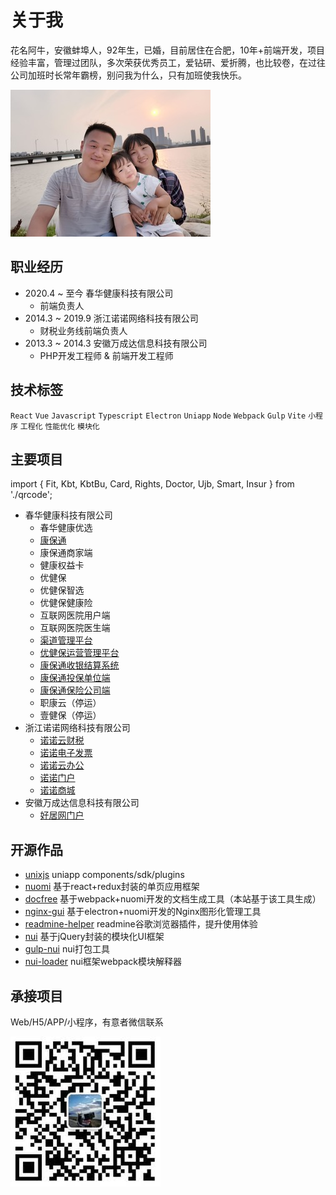 # 关于我

花名阿牛，安徽蚌埠人，92年生，已婚，目前居住在合肥，10年+前端开发，项目经验丰富，管理过团队，多次荣获优秀员工，爱钻研、爱折腾，也比较卷，在过往公司加班时长常年霸榜，别问我为什么，只有加班使我快乐。

![](./.img/photo.jpg)

## 职业经历

- 2020.4 ~ 至今 春华健康科技有限公司
  - 前端负责人
- 2014.3 ~ 2019.9 浙江诺诺网络科技有限公司
  - 财税业务线前端负责人 
- 2013.3 ~ 2014.3 安徽万成达信息科技有限公司
  - PHP开发工程师 & 前端开发工程师

## 技术标签

`React`
`Vue`
`Javascript`
`Typescript`
`Electron`
`Uniapp`
`Node`
`Webpack`
`Gulp`
`Vite`
`小程序`
`工程化`
`性能优化`
`模块化`


## 主要项目

import { Fit, Kbt, KbtBu, Card, Rights, Doctor, Ujb, Smart, Insur } from './qrcode';

- 春华健康科技有限公司
  - <a>春华健康优选</a>
    <Fit />
  - [康保通](https://kangbaotong.net/)
    <Kbt />
  - <a>康保通商家端</a>
    <KbtBu />
  - <a>健康权益卡</a>
    <Card />
  - <a>优健保</a>
    <Ujb />
  - <a>优健保智选</a>
    <Smart />
  - <a>优健保健康险</a>
    <Insur />
  - <a>互联网医院用户端</a>
    <Rights />
  - <a>互联网医院医生端</a>
    <Doctor />
  - [渠道管理平台](https://reach.kangbaotong.net/)
  - [优健保运营管理平台](https://haas.youjianbao.cc/)
  - [康保通收银结算系统](https://e.kangbaotong.net/)
  - [康保通投保单位端](https://ins.kangbaotong.net/)
  - [康保通保险公司端](https://haas.kangbaotong.net/)
  - <a>职康云</a>（停运）
  - <a>壹健保</a>（停运）
- 浙江诺诺网络科技有限公司
  - [诺诺云财税](https://cloud.nuonuo.com/)
  - [诺诺电子发票](https://fp.nuonuo.com/)
  - [诺诺云办公](https://oa.nuonuo.com/)
  - [诺诺门户](https://www.nuonuo.com/)
  - [诺诺商城](https://www.axnsc.com/)
- 安徽万成达信息科技有限公司
  - [好居网门户](https://haoju.cn/)

## 开源作品

- [unixjs](https://github.com/unixjs/unixjs) uniapp components/sdk/plugins 
- [nuomi](https://github.com/nuomijs/nuomi) 基于react+redux封装的单页应用框架
- [docfree](https://github.com/yinjiazeng/docfree) 基于webpack+nuomi开发的文档生成工具（本站基于该工具生成）
- [nginx-gui](https://github.com/yinjiazeng/NginxGUI) 基于electron+nuomi开发的Nginx图形化管理工具
- [readmine-helper](https://github.com/yinjiazeng/readmine-helper) readmine谷歌浏览器插件，提升使用体验
- [nui](https://github.com/yinjiazeng/nui) 基于jQuery封装的模块化UI框架
- [gulp-nui](https://github.com/yinjiazeng/gulp-nui) nui打包工具
- [nui-loader](https://github.com/yinjiazeng/gulp-nui) nui框架webpack模块解释器

## 承接项目

Web/H5/APP/小程序，有意者微信联系

![](./.img/wechat.jpg)